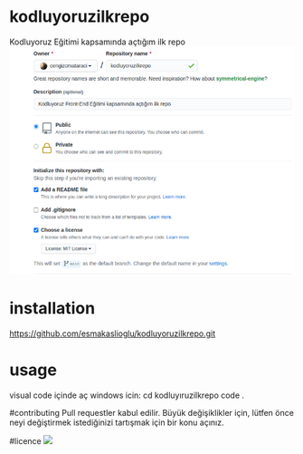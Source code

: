 # kodluyoruzilkrepo
Kodluyoruz Eğitimi kapsamında açtığım ilk repo
![](https://github.com/Kodluyoruz/taskforce/blob/main/git/odev1/figures/github.png)

# installation
https://github.com/esmakaslioglu/kodluyoruzilkrepo.git

# usage 
visual code içinde aç
windows icin:
cd kodluyıruzilkrepo
code .

#contributing 
Pull requestler kabul edilir. Büyük değişiklikler için, lütfen önce neyi değiştirmek istediğinizi tartışmak için bir konu açınız.

#licence
![](https://choosealicense.com/licenses/mit/)
